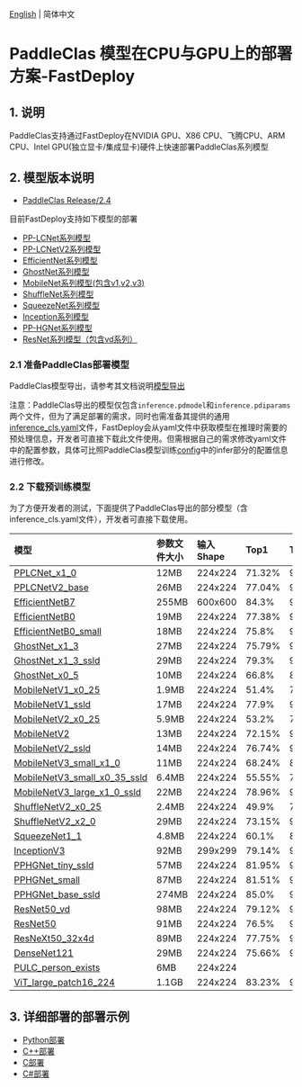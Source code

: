 [English](README.md) | 简体中文

# PaddleClas 模型在CPU与GPU上的部署方案-FastDeploy

## 1. 说明  
PaddleClas支持通过FastDeploy在NVIDIA GPU、X86 CPU、飞腾CPU、ARM CPU、Intel GPU(独立显卡/集成显卡)硬件上快速部署PaddleClas系列模型

## 2. 模型版本说明

- [PaddleClas Release/2.4](https://github.com/PaddlePaddle/PaddleClas/tree/release/2.4)

目前FastDeploy支持如下模型的部署

- [PP-LCNet系列模型](https://github.com/PaddlePaddle/PaddleClas/blob/release/2.4/docs/zh_CN/models/PP-LCNet.md)
- [PP-LCNetV2系列模型](https://github.com/PaddlePaddle/PaddleClas/blob/release/2.4/docs/zh_CN/models/PP-LCNetV2.md)
- [EfficientNet系列模型](https://github.com/PaddlePaddle/PaddleClas/blob/release/2.4/docs/zh_CN/models/EfficientNet_and_ResNeXt101_wsl.md)
- [GhostNet系列模型](https://github.com/PaddlePaddle/PaddleClas/blob/release/2.4/docs/zh_CN/models/Mobile.md)
- [MobileNet系列模型(包含v1,v2,v3)](https://github.com/PaddlePaddle/PaddleClas/blob/release/2.4/docs/zh_CN/models/Mobile.md)
- [ShuffleNet系列模型](https://github.com/PaddlePaddle/PaddleClas/blob/release/2.4/docs/zh_CN/models/Mobile.md)
- [SqueezeNet系列模型](https://github.com/PaddlePaddle/PaddleClas/blob/release/2.4/docs/zh_CN/models/Others.md)
- [Inception系列模型](https://github.com/PaddlePaddle/PaddleClas/blob/release/2.4/docs/zh_CN/models/Inception.md)
- [PP-HGNet系列模型](https://github.com/PaddlePaddle/PaddleClas/blob/release/2.4/docs/zh_CN/models/PP-HGNet.md)
- [ResNet系列模型（包含vd系列）](https://github.com/PaddlePaddle/PaddleClas/blob/release/2.4/docs/zh_CN/models/ResNet_and_vd.md)

### 2.1 准备PaddleClas部署模型

PaddleClas模型导出，请参考其文档说明[模型导出](https://github.com/PaddlePaddle/PaddleClas/blob/release/2.4/docs/zh_CN/inference_deployment/export_model.md#2-%E5%88%86%E7%B1%BB%E6%A8%A1%E5%9E%8B%E5%AF%BC%E5%87%BA)  

注意：PaddleClas导出的模型仅包含`inference.pdmodel`和`inference.pdiparams`两个文件，但为了满足部署的需求，同时也需准备其提供的通用[inference_cls.yaml](https://github.com/PaddlePaddle/PaddleClas/blob/release/2.4/deploy/configs/inference_cls.yaml)文件，FastDeploy会从yaml文件中获取模型在推理时需要的预处理信息，开发者可直接下载此文件使用。但需根据自己的需求修改yaml文件中的配置参数，具体可比照PaddleClas模型训练[config](https://github.com/PaddlePaddle/PaddleClas/tree/release/2.4/ppcls/configs/ImageNet)中的infer部分的配置信息进行修改。


### 2.2 下载预训练模型

为了方便开发者的测试，下面提供了PaddleClas导出的部分模型（含inference_cls.yaml文件），开发者可直接下载使用。

| 模型                                                               | 参数文件大小    |输入Shape |  Top1 | Top5 |
|:---------------------------------------------------------------- |:----- |:----- | :----- | :----- |
| [PPLCNet_x1_0](https://bj.bcebos.com/paddlehub/fastdeploy/PPLCNet_x1_0_infer.tgz) | 12MB | 224x224 |71.32% | 90.03% |
| [PPLCNetV2_base](https://bj.bcebos.com/paddlehub/fastdeploy/PPLCNetV2_base_infer.tgz)  | 26MB  | 224x224 |77.04% | 93.27% |
| [EfficientNetB7](https://bj.bcebos.com/paddlehub/fastdeploy/EfficientNetB7_infer.tgz) |  255MB | 600x600 | 84.3% | 96.9% |
| [EfficientNetB0](https://bj.bcebos.com/paddlehub/fastdeploy/EfficientNetB0_infer.tgz)|  19MB | 224x224 | 77.38% | 93.31% |
| [EfficientNetB0_small](https://bj.bcebos.com/paddlehub/fastdeploy/EfficientNetB0_small_infer.tgz)|  18MB | 224x224 | 75.8% | 92.58% |
| [GhostNet_x1_3](https://bj.bcebos.com/paddlehub/fastdeploy/GhostNet_x1_3_infer.tgz) |  27MB | 224x224 | 75.79% | 92.54% |
| [GhostNet_x1_3_ssld](https://bj.bcebos.com/paddlehub/fastdeploy/GhostNet_x1_3_ssld_infer.tgz) |  29MB | 224x224 | 79.3% | 94.49% |
| [GhostNet_x0_5](https://bj.bcebos.com/paddlehub/fastdeploy/GhostNet_x0_5_infer.tgz) |  10MB | 224x224 | 66.8% | 86.9% |
| [MobileNetV1_x0_25](https://bj.bcebos.com/paddlehub/fastdeploy/MobileNetV1_x0_25_infer.tgz) |  1.9MB | 224x224 | 51.4% | 75.5% |
| [MobileNetV1_ssld](https://bj.bcebos.com/paddlehub/fastdeploy/MobileNetV1_ssld_infer.tgz) |  17MB | 224x224 | 77.9% | 93.9% |
| [MobileNetV2_x0_25](https://bj.bcebos.com/paddlehub/fastdeploy/MobileNetV2_x0_25_infer.tgz) |  5.9MB | 224x224 | 53.2% | 76.5% |
| [MobileNetV2](https://bj.bcebos.com/paddlehub/fastdeploy/MobileNetV2_infer.tgz) |  13MB | 224x224 | 72.15% | 90.65% |
| [MobileNetV2_ssld](https://bj.bcebos.com/paddlehub/fastdeploy/MobileNetV2_ssld_infer.tgz) |  14MB | 224x224 | 76.74% | 93.39% |
| [MobileNetV3_small_x1_0](https://bj.bcebos.com/paddlehub/fastdeploy/MobileNetV3_small_x1_0_infer.tgz) |  11MB | 224x224 | 68.24% | 88.06% |
| [MobileNetV3_small_x0_35_ssld](https://bj.bcebos.com/paddlehub/fastdeploy/MobileNetV3_small_x0_35_ssld_infer.tgz) |  6.4MB | 224x224 | 55.55% | 77.71% |
| [MobileNetV3_large_x1_0_ssld](https://bj.bcebos.com/paddlehub/fastdeploy/MobileNetV3_large_x1_0_ssld_infer.tgz) |  22MB | 224x224 | 78.96% | 94.48% |
| [ShuffleNetV2_x0_25](https://bj.bcebos.com/paddlehub/fastdeploy/ShuffleNetV2_x0_25_infer.tgz) |  2.4MB | 224x224 | 49.9% | 73.79% |
| [ShuffleNetV2_x2_0](https://bj.bcebos.com/paddlehub/fastdeploy/ShuffleNetV2_x2_0_infer.tgz) |  29MB | 224x224 | 73.15% | 91.2% |
| [SqueezeNet1_1](https://bj.bcebos.com/paddlehub/fastdeploy/SqueezeNet1_1_infer.tgz) |  4.8MB | 224x224 | 60.1% | 81.9% |
| [InceptionV3](https://bj.bcebos.com/paddlehub/fastdeploy/InceptionV3_infer.tgz) |  92MB | 299x299 | 79.14% | 94.59% |
| [PPHGNet_tiny_ssld](https://bj.bcebos.com/paddlehub/fastdeploy/PPHGNet_tiny_ssld_infer.tgz) |  57MB | 224x224 | 81.95% | 96.12% |
| [PPHGNet_small](https://bj.bcebos.com/paddlehub/fastdeploy/PPHGNet_small_infer.tgz) |  87MB | 224x224 | 81.51% | 95.82% |
| [PPHGNet_base_ssld](https://bj.bcebos.com/paddlehub/fastdeploy/PPHGNet_base_ssld_infer.tgz) |  274MB | 224x224 | 85.0% | 97.35% |
| [ResNet50_vd](https://bj.bcebos.com/paddlehub/fastdeploy/ResNet50_vd_infer.tgz) |  98MB | 224x224 | 79.12% | 94.44% |
| [ResNet50](https://bj.bcebos.com/paddlehub/fastdeploy/ResNet50_infer.tgz) |  91MB | 224x224 | 76.5% | 93% |
| [ResNeXt50_32x4d](https://bj.bcebos.com/paddlehub/fastdeploy/ResNeXt50_32x4d_infer.tgz) |  89MB | 224x224 | 77.75% | 93.82% |
| [DenseNet121](https://bj.bcebos.com/paddlehub/fastdeploy/DenseNet121_infer.tgz) |  29MB | 224x224 | 75.66% | 92.58% |
| [PULC_person_exists](https://bj.bcebos.com/paddlehub/fastdeploy/person_exists_infer.tgz) |  6MB | 224x224 |  |  |
| [ViT_large_patch16_224](https://bj.bcebos.com/paddlehub/fastdeploy/ViT_large_patch16_224_infer.tgz) |  1.1GB | 224x224 | 83.23% |  96.50%|


## 3. 详细部署的部署示例  
- [Python部署](python)
- [C++部署](cpp)
- [C部署](c)
- [C#部署](csharp)
